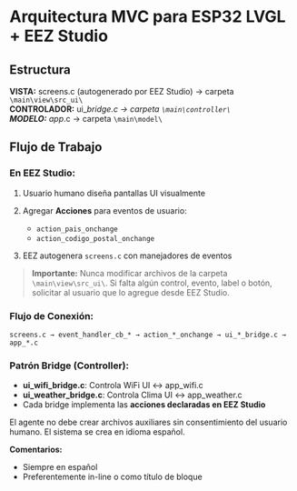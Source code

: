 # Arquitectura MVC para ESP32 LVGL + EEZ Studio

## Estructura

**VISTA:** screens.c (autogenerado por EEZ Studio) → carpeta `\main\view\src_ui\`  
**CONTROLADOR:** ui_*_bridge.c → carpeta `\main\controller\`  
**MODELO:** app_*.c → carpeta `\main\model\`  

## Flujo de Trabajo

### En EEZ Studio:
1. Usuario humano diseña pantallas UI visualmente
2. Agregar **Acciones** para eventos de usuario:
   - `action_pais_onchange`
   - `action_codigo_postal_onchange`

3. EEZ autogenera `screens.c` con manejadores de eventos

> **Importante:** Nunca modificar archivos de la carpeta `\main\view\src_ui\`. Si falta algún control, evento, label o botón, solicitar al usuario que lo agregue desde EEZ Studio.

### Flujo de Conexión:
```
screens.c → event_handler_cb_* → action_*_onchange → ui_*_bridge.c → app_*.c
```

### Patrón Bridge (Controller):
- **ui_wifi_bridge.c**: Controla WiFi UI ↔ app_wifi.c
- **ui_weather_bridge.c**: Controla Clima UI ↔ app_weather.c
- Cada bridge implementa las **acciones declaradas en EEZ Studio**

El agente no debe crear archivos auxiliares sin consentimiento del usuario humano.
El sistema se crea en idioma español.

**Comentarios:**
- Siempre en español
- Preferentemente in-line o como título de bloque